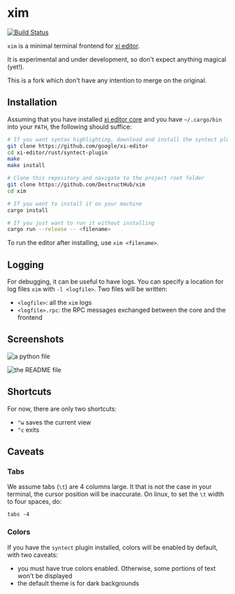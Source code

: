 # xim

[![Build Status](https://travis-ci.org/DestructHub/xim.svg?branch=master)](https://travis-ci.org/DestructHub/xim)

`xim` is a minimal terminal frontend for [xi editor](https://github.com/google/xi-editor).

It is experimental and under development, so don't expect anything magical (yet!).

This is a fork which don't have any intention to merge on the original.

## Installation

Assuming that you have installed [xi editor core](https://github.com/google/xi-editor) and you have `~/.cargo/bin` into your `PATH`, the following should suffice:

```bash
# If you want syntax highlighting, download and install the syntect plugin
git clone https://github.com/google/xi-editor
cd xi-editor/rust/syntect-plugin
make
make install

# Clone this repository and navigate to the project root folder
git clone https://github.com/DestructHub/xim
cd xim

# If you want to install it on your machine
cargo install

# If you just want to run it without installing
cargo run --release -- <filename>
```

To run the editor after installing, use `xim <filename>`.

## Logging

For debugging, it can be useful to have logs. You can specify a
location for log files `xim` with `-l <logfile>`. Two files will
be written:

- `<logfile>`: all the `xim` logs
- `<logfile>.rpc`: the RPC messages exchanged between the core and the
  frontend

## Screenshots

![a python file](.github/python.png)

![the README file](.github/README.png)

## Shortcuts

For now, there are only two shortcuts:

- `^w` saves the current view
- `^c` exits

## Caveats

### Tabs

We assume tabs (`\t`) are 4 columns large. It that is not the case in
your terminal, the cursor position will be inaccurate. On linux, to
set the `\t` width to four spaces, do:

```
tabs -4
```

### Colors

If you have the `syntect` plugin installed, colors will be enabled by
default, with two caveats:

- you must have true colors enabled. Otherwise, some portions of text
  won't be displayed
- the default theme is for dark backgrounds
